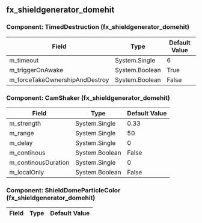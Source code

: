 ## fx_shieldgenerator_domehit

### Component: TimedDestruction (fx_shieldgenerator_domehit)

|Field|Type|Default Value|
|---|---|---|
|m_timeout|System.Single|6|
|m_triggerOnAwake|System.Boolean|True|
|m_forceTakeOwnershipAndDestroy|System.Boolean|False|

### Component: CamShaker (fx_shieldgenerator_domehit)

|Field|Type|Default Value|
|---|---|---|
|m_strength|System.Single|0.33|
|m_range|System.Single|50|
|m_delay|System.Single|0|
|m_continous|System.Boolean|False|
|m_continousDuration|System.Single|0|
|m_localOnly|System.Boolean|False|

### Component: ShieldDomeParticleColor (fx_shieldgenerator_domehit)

|Field|Type|Default Value|
|---|---|---|


